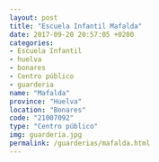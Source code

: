 ```yaml
---
layout: post
title: "Escuela Infantil Mafalda"
date: 2017-09-20 20:57:05 +0200
categories:
- Escuela Infantil
- huelva
- bonares
- Centro público
- guarderia
name: "Mafalda"
province: "Huelva"
location: "Bonares"
code: "21007092"
type: "Centro público"
img: guarderia.jpg
permalink: /guarderias/mafalda.html
---
```

